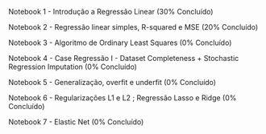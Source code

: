 
Notebook 1 - Introdução a Regressão Linear (30% Concluído)

Notebook 2 - Regressão linear simples, R-squared e MSE (20% Concluído)

Notebook 3 - Algoritmo de Ordinary Least Squares (0% Concluído)

Notebook 4 - Case Regressão I -  Dataset Completeness + Stochastic Regression Imputation (0% Concluído)

Notebook 5 - Generalização, overfit e underfit (0% Concluído)

Notebook 6 - Regularizações L1 e L2 ; Regressão Lasso e Ridge (0% Concluído)

Notebook 7 - Elastic Net (0% Concluído)

